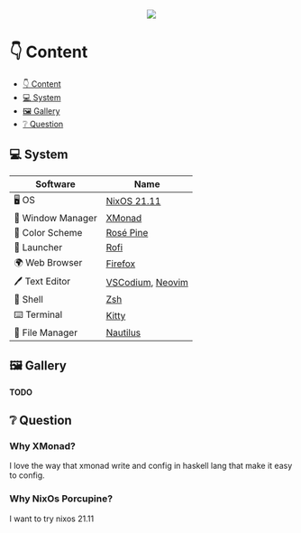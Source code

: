 <h1 align="center">
  <img src="https://user-images.githubusercontent.com/68412503/120468937-61af9980-c3bf-11eb-99c5-e372df400147.png"/>
</h1>

# 👇 Content
- [👇 Content](#-content)
- [💻 System](#-system)
- [🖼️ Gallery](#-gallery)
- [❔ Question](#-question)

## 💻 System
| Software           | Name                                                                                |
|--------------------|-------------------------------------------------------------------------------------|
| 🖥️ OS              | [NixOS 21.11](https://nixos.org/)                                                   |
| 🚀 Window Manager  | [XMonad](https://xmonad.org/)                                                       |
| 🎨 Color Scheme    | [Rosé Pine](https://github.com/rose-pine)                                           | 
| 💾 Launcher        | [Rofi](https://github.com/davatorium/rofi)                                          |
| 🌍 Web Browser     | [Firefox](https://www.mozilla.org/en-US/firefox/new/?redirect_source=firefox-com)   |
| 🖊️ Text Editor     | [VSCodium](https://vscodium.github.io), [Neovim](https://github.com/neovim/neovim) |
| 🦪 Shell           | [Zsh](https://github.com/zsh-users/zsh)                                             |
| ⌨️ Terminal        | [Kitty](https://github.com/kovidgoyal/kitty)                                        |
| 📁 File Manager    | [Nautilus](https://github.com/GNOME/nautilus)                                       |

## 🖼️ Gallery
**TODO**

## ❔ Question
### Why XMonad?
I love the way that xmonad write and config in haskell lang that make it easy to config.

### Why NixOs Porcupine?
I want to try nixos 21.11
